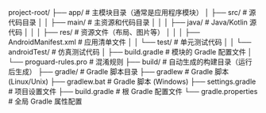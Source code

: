 
project-root/
├── app/                     # 主模块目录（通常是应用程序模块）
│   ├── src/                 # 源代码目录
│   │   ├── main/            # 主资源和代码目录
│   │   │   ├── java/        # Java/Kotlin 源代码
│   │   │   ├── res/         # 资源文件（布局、图片等）
│   │   │   ├── AndroidManifest.xml # 应用清单文件
│   │   └── test/            # 单元测试代码
│   │   └── androidTest/     # 仿真测试代码
│   ├── build.gradle         # 模块的 Gradle 配置文件
│   └── proguard-rules.pro   # 混淆规则
├── build/                   # 自动生成的构建目录（运行后生成）
├── gradle/                  # Gradle 脚本目录
├── gradlew                  # Gradle 脚本 (Linux/Unix)
├── gradlew.bat              # Gradle 脚本 (Windows)
├── settings.gradle          # 项目设置文件
├── build.gradle             # 根 Gradle 配置文件
└── gradle.properties        # 全局 Gradle 属性配置
